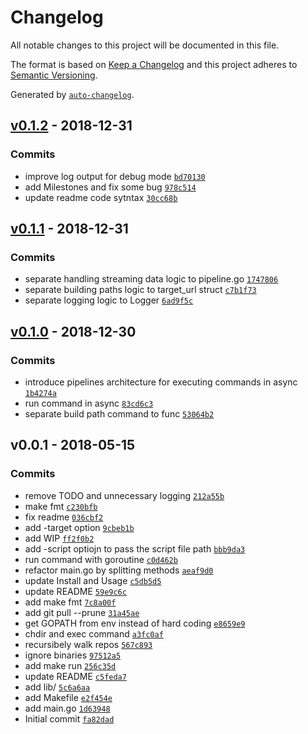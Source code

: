 # Changelog

All notable changes to this project will be documented in this file.

The format is based on [Keep a Changelog](http://keepachangelog.com/en/1.0.0/)
and this project adheres to [Semantic Versioning](http://semver.org/spec/v2.0.0.html).

Generated by [`auto-changelog`](https://github.com/CookPete/auto-changelog).

## [v0.1.2](https://github.com/kenju/go-groom/compare/v0.1.1...v0.1.2) - 2018-12-31

### Commits

- improve log output for debug mode [`bd70130`](https://github.com/kenju/go-groom/commit/bd7013022005b6efccfd84a229469b5aa2ad0b0a)
- add Milestones and fix some bug [`978c514`](https://github.com/kenju/go-groom/commit/978c5146dcff63e4282cc70c13bc763eb119c4d8)
- update readme code sytntax [`30cc68b`](https://github.com/kenju/go-groom/commit/30cc68b17f88f0f90d30e44f3bc6ba55b55c09dd)

## [v0.1.1](https://github.com/kenju/go-groom/compare/v0.1.0...v0.1.1) - 2018-12-31

### Commits

- separate handling streaming data logic to pipeline.go [`1747806`](https://github.com/kenju/go-groom/commit/1747806aa11b16135a680724ce97849cb9935dc7)
- separate building paths logic to target_url struct [`c7b1f73`](https://github.com/kenju/go-groom/commit/c7b1f737b538bbc2dbf523d0331e69854eb24d02)
- separate logging logic to Logger [`6ad9f5c`](https://github.com/kenju/go-groom/commit/6ad9f5c5a4ee20b435339ae780155e6224b63381)

## [v0.1.0](https://github.com/kenju/go-groom/compare/v0.0.1...v0.1.0) - 2018-12-30

### Commits

- introduce pipelines architecture for executing commands in async [`1b4274a`](https://github.com/kenju/go-groom/commit/1b4274a8d71a0b2c8effb7260c5faa81efe46ba0)
- run command in async [`83cd6c3`](https://github.com/kenju/go-groom/commit/83cd6c36a42b1ddeadcc2fcf48a6f866ed03fb38)
- separate build path command to func [`53064b2`](https://github.com/kenju/go-groom/commit/53064b26a800eec0d7e5972a99132bab2ce546dd)

## v0.0.1 - 2018-05-15

### Commits

- remove TODO and unnecessary logging [`212a55b`](https://github.com/kenju/go-groom/commit/212a55b722cc1da711485279380ee5574194da24)
- make fmt [`c230bfb`](https://github.com/kenju/go-groom/commit/c230bfb8473b027d11103d6fb460814b9dd6b3d4)
- fix readme [`036cbf2`](https://github.com/kenju/go-groom/commit/036cbf2199624d8029c95256491f2d35e02b3927)
- add -target option [`9cbeb1b`](https://github.com/kenju/go-groom/commit/9cbeb1b26098913a2cc94e1d0c490eda971cfc6e)
- add WIP [`ff2f0b2`](https://github.com/kenju/go-groom/commit/ff2f0b22f449c5ad04f62b8a85e205e24134f472)
- add -script optiojn to pass the script file path [`bbb9da3`](https://github.com/kenju/go-groom/commit/bbb9da306cc008e818006b199e3f9ee1a1b19a3d)
- run command with goroutine [`c0d462b`](https://github.com/kenju/go-groom/commit/c0d462b0cf0b673dc376080209eeae0f17b0548a)
- refactor main.go by splitting methods [`aeaf9d0`](https://github.com/kenju/go-groom/commit/aeaf9d0c862f9b80e72e92b7894dedf74d8e1bff)
- update Install and Usage [`c5db5d5`](https://github.com/kenju/go-groom/commit/c5db5d5da4ec7187fa5fd4a636556b17724d79c7)
- update README [`59e9c6c`](https://github.com/kenju/go-groom/commit/59e9c6ce892ce93a8fbda0a3ac74be3ad112d56a)
- add make fmt [`7c8a00f`](https://github.com/kenju/go-groom/commit/7c8a00f62eee9976a5d94fac63dbbb0029b64508)
- add git pull --prune [`31a45ae`](https://github.com/kenju/go-groom/commit/31a45ae5075268bcbaacd9dd407a5b03e6fe7def)
- get GOPATH from env instead of hard coding [`e8659e9`](https://github.com/kenju/go-groom/commit/e8659e9e7706eb7a5c2b3c1e84b059e8da3877b0)
- chdir and exec command [`a3fc0af`](https://github.com/kenju/go-groom/commit/a3fc0af9e72658a999a49172de9ddcee5c5335a4)
- recursibely walk repos [`567c893`](https://github.com/kenju/go-groom/commit/567c89379354f5f32b91cf97f1e8de020d8071ea)
- ignore binaries [`97512a5`](https://github.com/kenju/go-groom/commit/97512a5d82d51137c1fcfaf185a6c95951ec9879)
- add make run [`256c35d`](https://github.com/kenju/go-groom/commit/256c35d3f2a1301b6c8e1ae0920571278818dfc3)
- update README [`c5feda7`](https://github.com/kenju/go-groom/commit/c5feda7d85471c1b71cb2277d277c5a28b006b24)
- add lib/ [`5c6a6aa`](https://github.com/kenju/go-groom/commit/5c6a6aa0cf55347026551f55dece07d3bd8a7117)
- add Makefile [`e2f454e`](https://github.com/kenju/go-groom/commit/e2f454e5b9adce427ee9e5abe41de5224fde562b)
- add main.go [`1d63948`](https://github.com/kenju/go-groom/commit/1d63948ef2ff7e04d48841d38dc306324912a37d)
- Initial commit [`fa82dad`](https://github.com/kenju/go-groom/commit/fa82dad37e0885801c64802e9870d86896874cbf)
